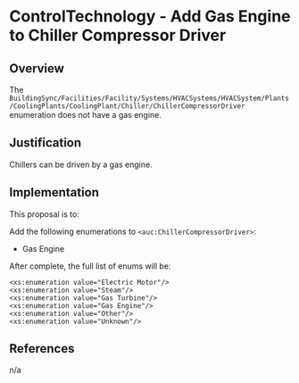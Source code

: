 # ControlTechnology - Add Gas Engine to Chiller Compressor Driver

## Overview

The `BuildingSync/Facilities/Facility/Systems/HVACSystems/HVACSystem/Plants/CoolingPlants/CoolingPlant/Chiller/ChillerCompressorDriver` enumeration does not have a gas engine.

## Justification

Chillers can be driven by a gas engine.

## Implementation

This proposal is to:

Add the following enumerations to `<auc:ChillerCompressorDriver>`:
* Gas Engine

After complete, the full list of enums will be:

```
<xs:enumeration value="Electric Motor"/>
<xs:enumeration value="Steam"/>
<xs:enumeration value="Gas Turbine"/>
<xs:enumeration value="Gas Engine"/>
<xs:enumeration value="Other"/>
<xs:enumeration value="Unknown"/>
```

## References

n/a
